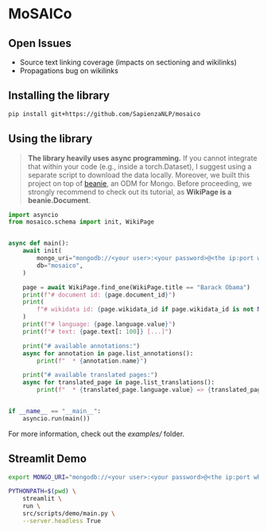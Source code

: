 # MoSAICo


## Open Issues

* Source text linking coverage (impacts on sectioning and wikilinks)
* Propagations bug on wikilinks

## Installing the library

```bash
pip install git+https://github.com/SapienzaNLP/mosaico
```

## Using the library

> **The library heavily uses async programming.** If you cannot integrate that within your code (e.g., inside a torch.Dataset), I suggest using a separate script to download the data locally. Moreover, we built this project on top of [beanie](https://beanie-odm.dev/), an ODM for Mongo. Before proceeding, we strongly recommend to check out its tutorial, as **WikiPage is a beanie.Document**.

```python
import asyncio
from mosaico.schema import init, WikiPage


async def main():
    await init(
        mongo_uri="mongodb://<your user>:<your password>@<the ip:port where you'll reach Mongo>",
        db="mosaico",
    )

    page = await WikiPage.find_one(WikiPage.title == "Barack Obama")
    print(f"# document id: {page.document_id}")
    print(
        f"# wikidata id: {page.wikidata_id if page.wikidata_id is not None else '<not available>'}"
    )
    print(f"# language: {page.language.value}")
    print(f"# text: {page.text[: 100]} [...]")

    print("# available annotations:")
    async for annotation in page.list_annotations():
        print(f"  * {annotation.name}")

    print("# available translated pages:")
    async for translated_page in page.list_translations():
        print(f"  * {translated_page.language.value} => {translated_page.document_id}")


if __name__ == "__main__":
    asyncio.run(main())
```

For more information, check out the *examples/* folder.

## Streamlit Demo

```bash
export MONGO_URI="mongodb://<your user>:<your password>@<the ip:port where you'll reach Mongo>"

PYTHONPATH=$(pwd) \
    streamlit \
    run \
    src/scripts/demo/main.py \
    --server.headless True
```
